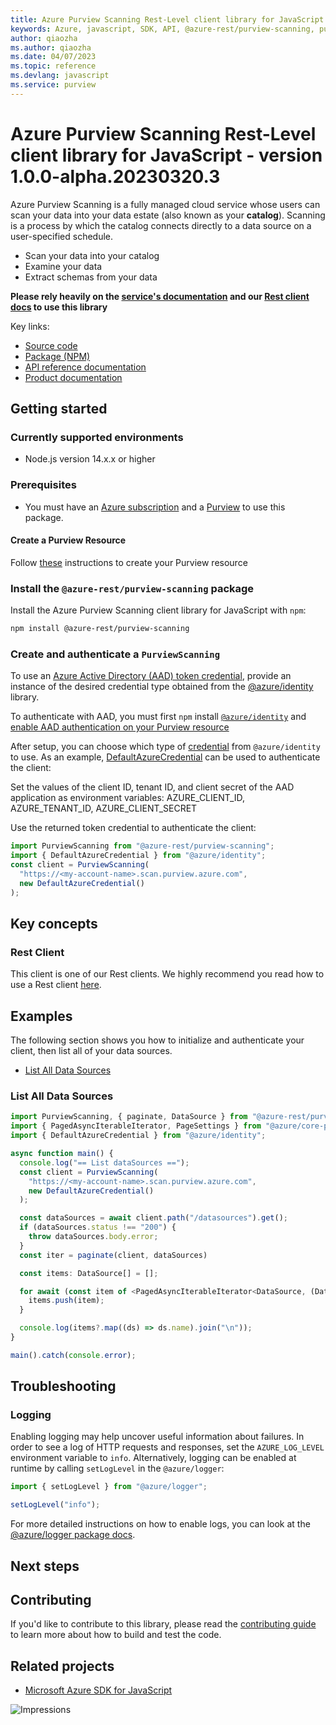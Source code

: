 ```yaml
---
title: Azure Purview Scanning Rest-Level client library for JavaScript
keywords: Azure, javascript, SDK, API, @azure-rest/purview-scanning, purview
author: qiaozha
ms.author: qiaozha
ms.date: 04/07/2023
ms.topic: reference
ms.devlang: javascript
ms.service: purview
---
```

# Azure Purview Scanning Rest-Level client library for JavaScript - version 1.0.0-alpha.20230320.3 


Azure Purview Scanning is a fully managed cloud service whose users can scan your data into your data estate (also known as your **catalog**). Scanning is a process by which the catalog connects directly to a data source on a user-specified schedule.

- Scan your data into your catalog
- Examine your data
- Extract schemas from your data

**Please rely heavily on the [service's documentation][scanning_product_documentation] and our [Rest client docs][rest_client] to use this library**

Key links:

- [Source code][source_code]
- [Package (NPM)][scanning_npm]
- [API reference documentation][scanning_ref_docs]
- [Product documentation][scanning_product_documentation]

## Getting started

### Currently supported environments

- Node.js version 14.x.x or higher

### Prerequisites

- You must have an [Azure subscription][azure_subscription] and a [Purview][purview_resource] to use this package.

#### Create a Purview Resource

Follow [these][purview_resource] instructions to create your Purview resource

### Install the `@azure-rest/purview-scanning` package

Install the Azure Purview Scanning client library for JavaScript with `npm`:

```bash
npm install @azure-rest/purview-scanning
```

### Create and authenticate a `PurviewScanning`

To use an [Azure Active Directory (AAD) token credential][authenticate_with_token],
provide an instance of the desired credential type obtained from the
[@azure/identity][azure_identity_credentials] library.

To authenticate with AAD, you must first `npm` install [`@azure/identity`][azure_identity_npm] and
[enable AAD authentication on your Purview resource][enable_aad]

After setup, you can choose which type of [credential][azure_identity_credentials] from `@azure/identity` to use.
As an example, [DefaultAzureCredential][default_azure_credential]
can be used to authenticate the client:

Set the values of the client ID, tenant ID, and client secret of the AAD application as environment variables:
AZURE_CLIENT_ID, AZURE_TENANT_ID, AZURE_CLIENT_SECRET

Use the returned token credential to authenticate the client:

```typescript
import PurviewScanning from "@azure-rest/purview-scanning";
import { DefaultAzureCredential } from "@azure/identity";
const client = PurviewScanning(
  "https://<my-account-name>.scan.purview.azure.com",
  new DefaultAzureCredential()
);
```

## Key concepts

### Rest Client

This client is one of our Rest clients. We highly recommend you read how to use a Rest client [here][rest_client].

## Examples

The following section shows you how to initialize and authenticate your client, then list all of your data sources.

- [List All Data Sources](#list-all-data-sources "List All Data Sources")

### List All Data Sources

```typescript
import PurviewScanning, { paginate, DataSource } from "@azure-rest/purview-scanning";
import { PagedAsyncIterableIterator, PageSettings } from "@azure/core-paging";
import { DefaultAzureCredential } from "@azure/identity";

async function main() {
  console.log("== List dataSources ==");
  const client = PurviewScanning(
    "https://<my-account-name>.scan.purview.azure.com",
    new DefaultAzureCredential()
  );

  const dataSources = await client.path("/datasources").get();
  if (dataSources.status !== "200") {
    throw dataSources.body.error;
  }
  const iter = paginate(client, dataSources)

  const items: DataSource[] = [];

  for await (const item of <PagedAsyncIterableIterator<DataSource, (DataSource)[], PageSettings>>iter) {
    items.push(item);
  }

  console.log(items?.map((ds) => ds.name).join("\n"));
}

main().catch(console.error);
```

## Troubleshooting

### Logging

Enabling logging may help uncover useful information about failures. In order to see a log of HTTP requests and responses, set the `AZURE_LOG_LEVEL` environment variable to `info`. Alternatively, logging can be enabled at runtime by calling `setLogLevel` in the `@azure/logger`:

```javascript
import { setLogLevel } from "@azure/logger";

setLogLevel("info");
```

For more detailed instructions on how to enable logs, you can look at the [@azure/logger package docs](https://github.com/Azure/azure-sdk-for-js/tree/main/sdk/core/logger).

## Next steps

## Contributing

If you'd like to contribute to this library, please read the [contributing guide](https://github.com/Azure/azure-sdk-for-js/blob/main/CONTRIBUTING.md) to learn more about how to build and test the code.

## Related projects

- [Microsoft Azure SDK for JavaScript](https://github.com/Azure/azure-sdk-for-js)

![Impressions](https://azure-sdk-impressions.azurewebsites.net/api/impressions/azure-sdk-for-js%2Fsdk%2Fpurview%2Fpurview-scanning-rest%2FREADME.png)

<!-- LINKS -->

[scanning_product_documentation]: https://azure.microsoft.com/services/purview/
[rest_client]: https://github.com/Azure/azure-sdk-for-js/blob/main/documentation/rest-clients.md
[source_code]: https://github.com/Azure/azure-sdk-for-js/tree/main/sdk/purview/purview-scanning-rest
[scanning_npm]: https://www.npmjs.com/package/@azure-rest/purview-scanning
[scanning_ref_docs]: https://azure.github.io/azure-sdk-for-js
[azure_subscription]: https://azure.microsoft.com/free/
[purview_resource]: /azure/purview/create-catalog-portal
[authenticate_with_token]: /azure/cognitive-services/authentication?tabs=powershell#authenticate-with-an-authentication-token
[azure_identity_credentials]: https://github.com/Azure/azure-sdk-for-js/tree/main/sdk/identity/identity#credentials
[azure_identity_npm]: https://www.npmjs.com/package/@azure/identity
[enable_aad]: /azure/purview/create-catalog-portal#add-a-security-principal-to-a-data-plane-role
[default_azure_credential]: https://github.com/Azure/azure-sdk-for-js/tree/main/sdk/identity/identity#defaultazurecredential

